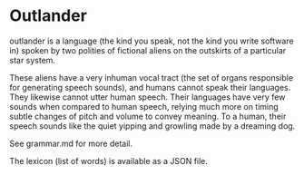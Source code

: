 # Outlander

outlander is a language (the kind you speak, not the kind you write software in) spoken by two polities of fictional aliens on the outskirts of a particular star system. 

These aliens have a very inhuman vocal tract (the set of organs responsible for generating speech sounds), and humans cannot speak their languages. They likewise cannot utter human speech. Their languages have very few sounds when compared to human speech, relying much more on timing subtle changes of pitch and volume to convey meaning. To a human, their speech sounds like the quiet yipping and growling made by a dreaming dog.

See grammar.md for more detail. 

The lexicon (list of words) is available as a JSON file. 
